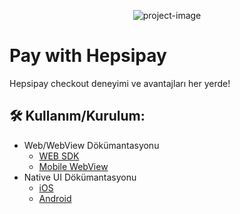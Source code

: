<p align="center" style="margin-bottom: 0;padding-bottom: 0;"><img src="https://images.hepsiburada.net/assets/sardes/wallet/redesign/svg/logo_hepsipay.svg" alt="project-image"></p>

# Pay with Hepsipay

Hepsipay checkout deneyimi ve avantajları her yerde!

## 🛠️ Kullanım/Kurulum:
- Web/WebView Dökümantasyonu
  - [WEB SDK](https://github.com/pay-with-hepsipay/documentation/blob/main/pay-with-hepsipay/web-sdk/README.md)
  - [Mobile WebView](https://github.com/pay-with-hepsipay/documentation/blob/main/pay-with-hepsipay/mobile/README.md)
- Native UI Dökümantasyonu
  - [iOS](https://github.com/pay-with-hepsipay/documentation/blob/main/pay-with-hepsipay/ios/README.md)
  - [Android](https://github.com/pay-with-hepsipay/documentation/blob/main/pay-with-hepsipay/android/README.md)
